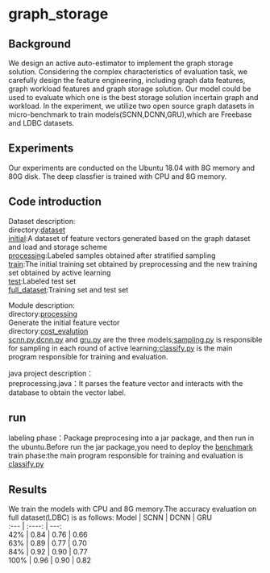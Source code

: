# graph_storage
## Background
We design an active auto-estimator to implement the graph storage solution. Considering the complex characteristics of evaluation task, we carefully design
the feature engineering, including graph data features, graph workload features and graph storage solution. Our model could be used to evaluate which one is the best storage solution incertain graph and workload. In the experiment, we utilize two open source graph datasets in micro-benchmark  to train models(SCNN,DCNN,GRU),which are Freebase and LDBC datasets.

## Experiments
Our experiments are conducted on the Ubuntu 18.04 with 8G memory and 80G disk. The deep classfier is trained with CPU and 8G memory.

## Code introduction
Dataset description:  
directory:[dataset](https://github.com/yangmanST/graph_storage/tree/master/dataset/)  
[initial](https://github.com/yangmanST/graph_storage/tree/master/dataset/initial):A dataset of feature vectors generated based on the graph dataset and load and storage scheme  
[processing](https://github.com/yangmanST/graph_storage/tree/master/dataset/processing):Labeled samples obtained after stratified sampling  
[train](https://github.com/yangmanST/graph_storage/tree/master/dataset/train):The initial training set obtained by preprocessing and the new training set obtained by active learning  
[test](https://github.com/yangmanST/graph_storage/tree/master/dataset/test):Labeled test set  
[full_dataset](https://github.com/yangmanST/graph_storage/tree/master/dataset/full_dataset):Training set and test set  

Module description:  
directory:[processing](https://github.com/yangmanST/graph_storage/tree/master/processing)  
Generate the initial feature vector  
directory:[cost_evalution](https://github.com/yangmanST/graph_storage/tree/master/cost_evalution)  
[scnn.py](https://github.com/yangmanST/graph_storage/tree/master/cost_evalution/scnn.py),[dcnn.py](https://github.com/yangmanST/graph_storage/tree/master/cost_evalution/dcnn.py) and [gru.py](https://github.com/yangmanST/graph_storage/tree/master/cost_evalution/gru.py) are the three models;[sampling.py](https://github.com/yangmanST/graph_storage/tree/master/cost_evalution/sampling.py) is responsible for sampling in each round of active learning;[classify.py](https://github.com/yangmanST/graph_storage/tree/master/cost_evalution/classify.py) is the main program responsible for training and evaluation.

java project description：  
preprocessing.java：It parses the feature vector and interacts with the database to obtain the vector label.  

## run
labeling phase：Package preprocesing into a jar package, and then run in the ubuntu.Before run the jar package,you need to deploy the [benchmark](https://github.com/kuzeko/graph-databases-testsuite)  
train phase:the main program responsible for training and evaluation is [classify.py](https://github.com/yangmanST/graph_storage/tree/master/cost_evalution/classify.py)  

## Results
We train the models with CPU and 8G memory.The accuracy evaluation on full dataset(LDBC) is as follows:
 Model      | SCNN | DCNN     | GRU     
 :---        |    :----:   |          ---:  
 42%   | 0.84	| 0.76	    | 0.66  
 63%   | 0.89	| 0.77	    | 0.70  
 84%   | 0.92	| 0.90	    | 0.77  
 100%  | 0.96	| 0.90	    | 0.82  



